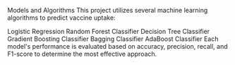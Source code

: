 Models and Algorithms
This project utilizes several machine learning algorithms to predict vaccine uptake:

Logistic Regression
Random Forest Classifier
Decision Tree Classifier
Gradient Boosting Classifier
Bagging Classifier
AdaBoost Classifier
Each model's performance is evaluated based on accuracy, precision, recall, and F1-score to determine the most effective approach.
